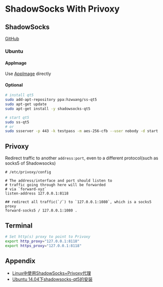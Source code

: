 # ShadowSocks With Privoxy

## ShadowSocks

[GitHub](https://github.com/shadowsocks)

### Ubuntu

#### AppImage

Use [AppImage](https://github.com/shadowsocks/shadowsocks-qt5/wiki/Installation#appimage) directly

#### Optional

```bash
# install qt5
sudo add-apt-repository ppa:hzwuang/ss-qt5
sudo apt-get update
sudo apt-get install -y shadowsocks-qt5

# start qt5
sudo ss-qt5
# or
sudo ssserver -p 443 -k testpass -m aes-256-cfb --user nobody -d start
```

## Privoxy

Redirect traffic to another `address:port`, even to a different protocol(such as socks5 of Shadowsocks)

```confg
# /etc/privoxy/config

# The address/interface and port should listen to
# traffic going through here will be forwarded
# via `forward-xyz`
listen-address 127.0.0.1:8118

## redirect all traffic(`/`) to `127.0.0.1:1080`, which is a socks5 proxy
forward-socks5 / 127.0.0.1:1080 .
```

## Terminal

```bash
# Set http(s) proxy to point to Privoxy
export http_proxy="127.0.0.1:8118"
export https_proxy="127.0.0.1:8118"
```

## Appendix

- [Linux中使用ShadowSocks+Privoxy代理](https://docs.lvrui.io/2016/12/12/Linux%E4%B8%AD%E4%BD%BF%E7%94%A8ShadowSocks-Privoxy%E4%BB%A3%E7%90%86/)
- [Ubuntu 14.04下shadowsocks-qt5的安装](https://my.oschina.net/HeAlvin/blog/487954)
